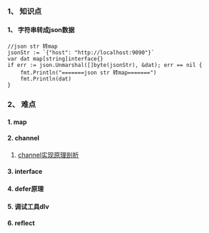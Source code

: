 ### 1、 知识点
#### 1、 字符串转成json数据
```golang
//json str 转map
jsonStr := `{"host": "http://localhost:9090"}`
var dat map[string]interface{}
if err := json.Unmarshal([]byte(jsonStr), &dat); err == nil {
    fmt.Println("=======json str 转map=======")
    fmt.Println(dat)
}
```

### 2、 难点
#### 1. map
#### 2. channel
1. [channel实现原理剖析](https://my.oschina.net/renhc/blog/2246871)

#### 3. interface
#### 4. defer原理
#### 5. 调试工具dlv
#### 6. reflect
